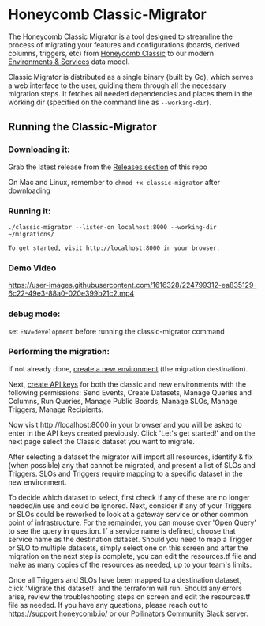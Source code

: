 # Honeycomb Classic-Migrator

The Honeycomb Classic Migrator is a tool designed to streamline the process of migrating your features and configurations (boards, derived columns, triggers, etc) from [Honeycomb Classic](https://docs.honeycomb.io/honeycomb-classic/) to our modern [Environments & Services](https://changelog.honeycomb.io/preview-new-environments-and-services-functionality-in-honeycomb!-227356) data model.

Classic Migrator is distributed as a single binary (built by Go), which serves a web interface to the user, guiding them through all the necessary migration steps. It fetches all needed dependencies and places them in the working dir (specified on the command line as `--working-dir`).

## Running the Classic-Migrator

### Downloading it:
Grab the latest release from the [Releases section](https://github.com/honeycombio/terraform-tools/releases) of this repo

On Mac and Linux, remember to `chmod +x classic-migrator` after downloading

### Running it:
```
./classic-migrator --listen-on localhost:8000 --working-dir ~/migrations/

To get started, visit http://localhost:8000 in your browser.
```

### Demo Video
https://user-images.githubusercontent.com/1616328/224799312-ea835129-6c22-49e3-88a0-020e399b21c2.mp4

### debug mode:
set `ENV=development` before running the classic-migrator command

### Performing the migration:

If not already done, [create a new environment](https://docs.honeycomb.io/honeycomb-classic/migration/#create-a-new-environment) (the migration destination).

Next, [create API keys](https://docs.honeycomb.io/working-with-your-data/settings/api-keys/) for both the classic and new environments with the following permissions: Send Events, Create Datasets, Manage Queries and Columns, Run Queries, Manage Public Boards, Manage SLOs, Manage Triggers, Manage Recipients.

Now visit http://localhost:8000 in your browser and you will be asked to enter in the API keys created previously. Click 'Let's get started!' and on the next page select the Classic dataset you want to migrate.

After selecting a dataset the migrator will import all resources, identify & fix (when possible) any that cannot be migrated, and present a list of SLOs and Triggers. SLOs and Triggers require mapping to a specific dataset in the new environment.

To decide which dataset to select, first check if any of these are no longer needed/in use and could be ignored. Next, consider if any of your Triggers or SLOs could be reworked to look at a gateway service or other common point of infrastructure. For the remainder, you can mouse over 'Open Query' to see the query in question. If a service name is defined, choose that service name as the destination dataset. Should you need to map a Trigger or SLO to multiple datasets, simply select one on this screen and after the migration on the next step is complete, you can edit the resources.tf file and make as many copies of the resources as needed, up to your team's limits.

Once all Triggers and SLOs have been mapped to a destination dataset, click 'Migrate this dataset!' and the terraform will run. Should any errors arise, review the troubleshooting steps on screen and edit the resources.tf file as needed. If you have any questions, please reach out to https://support.honeycomb.io/ or our [Pollinators Community Slack](https://join.slack.com/t/honeycombpollinators/shared_invite/zt-xqexg936-dckd0l29wdE3WLmUs8Qvpg) server.
